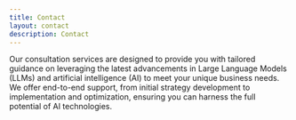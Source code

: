 ```yaml
---
title: Contact
layout: contact
description: Contact
---
```


Our consultation services are designed to provide you with tailored guidance on leveraging the latest advancements in Large Language Models (LLMs) and artificial intelligence (AI) to meet your unique business needs. We offer end-to-end support, from initial strategy development to implementation and optimization, ensuring you can harness the full potential of AI technologies.
